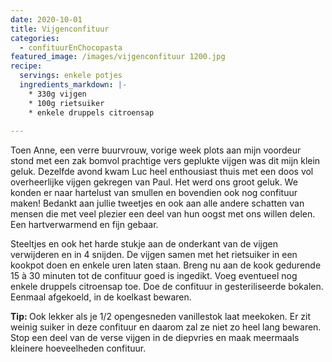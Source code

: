 ```yaml
---
date: 2020-10-01
title: Vijgenconfituur
categories:
  - confituurEnChocopasta
featured_image: /images/vijgenconfituur 1200.jpg
recipe:
  servings: enkele potjes
  ingredients_markdown: |-
    * 330g vijgen
    * 100g rietsuiker
    * enkele druppels citroensap    
---
```

Toen Anne, een verre buurvrouw, vorige week plots aan mijn voordeur stond met een zak bomvol prachtige vers geplukte vijgen was dit mijn klein geluk.
Dezelfde avond kwam Luc heel enthousiast thuis met een doos vol overheerlijke vijgen gekregen van Paul.
Het werd ons groot geluk. We konden er naar hartelust van smullen en bovendien ook nog confituur maken! 
Bedankt aan jullie tweetjes en ook aan alle andere schatten van mensen die met veel plezier een deel van hun oogst met ons willen delen. 
Een hartverwarmend en fijn gebaar.

<!--more-->

Steeltjes en ook het harde stukje aan de onderkant van de vijgen verwijderen en in 4 snijden.
De vijgen samen met het rietsuiker in een kookpot doen en enkele uren laten staan.
Breng nu aan de kook gedurende 15 à 30 minuten tot de confituur goed is ingedikt.
Voeg eventueel nog enkele druppels citroensap toe.
Doe de confituur in gesteriliseerde bokalen. Eenmaal afgekoeld, in de koelkast bewaren.

<b>Tip: </b>
Ook lekker als je 1/2 opengesneden vanillestok laat meekoken.
Er zit weinig suiker in deze confituur en daarom zal ze niet zo heel lang bewaren.
Stop een deel van de verse vijgen in de diepvries en maak meermaals kleinere hoeveelheden confituur.




